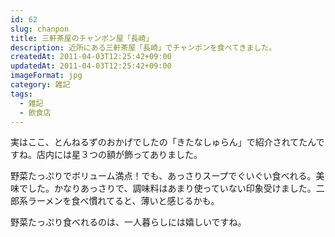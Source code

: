 ```yaml
---
id: 62
slug: chanpon
title: 三軒茶屋のチャンポン屋「長崎」
description: 近所にある三軒茶屋「長崎」でチャンポンを食べてきました。
createdAt: 2011-04-03T12:25:42+09:00
updatedAt: 2011-04-03T12:25:42+09:00
imageFormat: jpg
category: 雑記
tags:
  - 雑記
  - 飲食店
---
```


実はここ、とんねるずのおかげでしたの「きたなしゅらん」で紹介されてたんですね。店内には星３つの額が飾ってありました。

<app-photo-image article-id="62" img-file-name="image_3.jpeg" caption="ちゃんぽん長崎　その１"></app-photo-image>

<app-photo-image article-id="62" img-file-name="image_4.jpeg" caption="ちゃんぽん長崎　その２"></app-photo-image>

<app-photo-image article-id="62" img-file-name="image_5.jpeg" caption="ちゃんぽん長崎　その３"></app-photo-image>

野菜たっぷりでボリューム満点！でも、あっさりスープでぐいぐい食べれる。美味でした。かなりあっさりで、調味料はあまり使っていない印象受けました。二郎系ラーメンを食べ慣れてると、薄いと感じるかも。

野菜たっぷり食べれるのは、一人暮らしには嬉しいですね。

